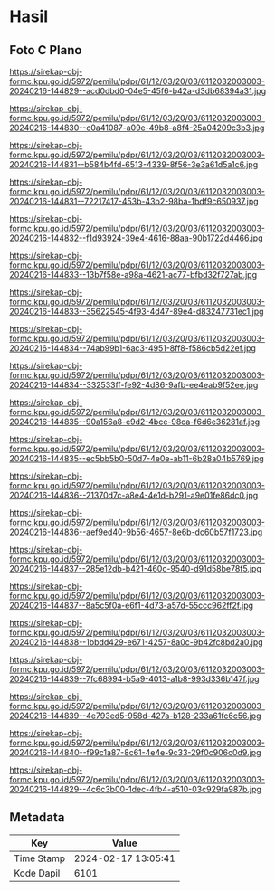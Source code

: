 # Hasil

## Foto C Plano

https://sirekap-obj-formc.kpu.go.id/5972/pemilu/pdpr/61/12/03/20/03/6112032003003-20240216-144829--acd0dbd0-04e5-45f6-b42a-d3db68394a31.jpg

https://sirekap-obj-formc.kpu.go.id/5972/pemilu/pdpr/61/12/03/20/03/6112032003003-20240216-144830--c0a41087-a09e-49b8-a8f4-25a04209c3b3.jpg

https://sirekap-obj-formc.kpu.go.id/5972/pemilu/pdpr/61/12/03/20/03/6112032003003-20240216-144831--b584b4fd-6513-4339-8f56-3e3a61d5a1c6.jpg

https://sirekap-obj-formc.kpu.go.id/5972/pemilu/pdpr/61/12/03/20/03/6112032003003-20240216-144831--72217417-453b-43b2-98ba-1bdf9c650937.jpg

https://sirekap-obj-formc.kpu.go.id/5972/pemilu/pdpr/61/12/03/20/03/6112032003003-20240216-144832--f1d93924-39e4-4616-88aa-90b1722d4466.jpg

https://sirekap-obj-formc.kpu.go.id/5972/pemilu/pdpr/61/12/03/20/03/6112032003003-20240216-144833--13b7f58e-a98a-4621-ac77-bfbd32f727ab.jpg

https://sirekap-obj-formc.kpu.go.id/5972/pemilu/pdpr/61/12/03/20/03/6112032003003-20240216-144833--35622545-4f93-4d47-89e4-d83247731ec1.jpg

https://sirekap-obj-formc.kpu.go.id/5972/pemilu/pdpr/61/12/03/20/03/6112032003003-20240216-144834--74ab99b1-6ac3-4951-8ff8-f586cb5d22ef.jpg

https://sirekap-obj-formc.kpu.go.id/5972/pemilu/pdpr/61/12/03/20/03/6112032003003-20240216-144834--332533ff-fe92-4d86-9afb-ee4eab9f52ee.jpg

https://sirekap-obj-formc.kpu.go.id/5972/pemilu/pdpr/61/12/03/20/03/6112032003003-20240216-144835--90a156a8-e9d2-4bce-98ca-f6d6e36281af.jpg

https://sirekap-obj-formc.kpu.go.id/5972/pemilu/pdpr/61/12/03/20/03/6112032003003-20240216-144835--ec5bb5b0-50d7-4e0e-ab11-6b28a04b5769.jpg

https://sirekap-obj-formc.kpu.go.id/5972/pemilu/pdpr/61/12/03/20/03/6112032003003-20240216-144836--21370d7c-a8e4-4e1d-b291-a9e01fe86dc0.jpg

https://sirekap-obj-formc.kpu.go.id/5972/pemilu/pdpr/61/12/03/20/03/6112032003003-20240216-144836--aef9ed40-9b56-4657-8e6b-dc60b57f1723.jpg

https://sirekap-obj-formc.kpu.go.id/5972/pemilu/pdpr/61/12/03/20/03/6112032003003-20240216-144837--285e12db-b421-460c-9540-d91d58be78f5.jpg

https://sirekap-obj-formc.kpu.go.id/5972/pemilu/pdpr/61/12/03/20/03/6112032003003-20240216-144837--8a5c5f0a-e6f1-4d73-a57d-55ccc962ff2f.jpg

https://sirekap-obj-formc.kpu.go.id/5972/pemilu/pdpr/61/12/03/20/03/6112032003003-20240216-144838--1bbdd429-e671-4257-8a0c-9b42fc8bd2a0.jpg

https://sirekap-obj-formc.kpu.go.id/5972/pemilu/pdpr/61/12/03/20/03/6112032003003-20240216-144839--7fc68994-b5a9-4013-a1b8-993d336b147f.jpg

https://sirekap-obj-formc.kpu.go.id/5972/pemilu/pdpr/61/12/03/20/03/6112032003003-20240216-144839--4e793ed5-958d-427a-b128-233a61fc6c56.jpg

https://sirekap-obj-formc.kpu.go.id/5972/pemilu/pdpr/61/12/03/20/03/6112032003003-20240216-144840--f99c1a87-8c61-4e4e-9c33-29f0c906c0d9.jpg

https://sirekap-obj-formc.kpu.go.id/5972/pemilu/pdpr/61/12/03/20/03/6112032003003-20240216-144829--4c6c3b00-1dec-4fb4-a510-03c929fa987b.jpg


## Metadata

| Key        | Value               |
| ---------- | ------------------- |
| Time Stamp | 2024-02-17 13:05:41 |
| Kode Dapil | 6101                |




